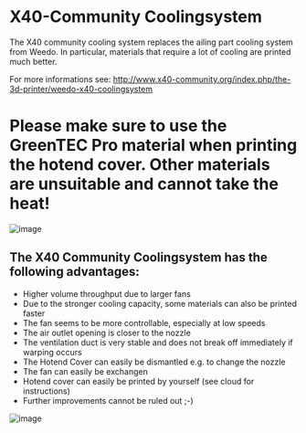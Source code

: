 # X40-Community Coolingsystem
The X40 community cooling system replaces the ailing part cooling system from Weedo. In particular, materials that require a lot of cooling are printed much better.

For more informations see: http://www.x40-community.org/index.php/the-3d-printer/weedo-x40-coolingsystem

# Please make sure to use the GreenTEC Pro material when printing the hotend cover. Other materials are unsuitable and cannot take the heat! 

![image](http://www.x40-community.org/images/x40/X40_Coolingsystem_2.jpg)

## The X40 Community Coolingsystem has the following advantages:

   - Higher volume throughput due to larger fans
   - Due to the stronger cooling capacity, some materials can also be printed faster
   - The fan seems to be more controllable, especially at low speeds
   - The air outlet opening is closer to the nozzle
   - The ventilation duct is very stable and does not break off immediately if warping occurs
   - The Hotend Cover can easily be dismantled e.g. to change the nozzle
   - The fan can easily be exchangen
   - Hotend cover can easily be printed by yourself (see cloud for instructions)
   - Further improvements cannot be ruled out ;-)



![image](http://www.x40-community.org/images/x40/photo_coolingsystem.jpg)
